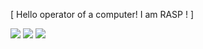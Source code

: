 [ Hello operator of a computer! I am RASP ! ]


<img src="https://file.garden/Zr5ZwWsyfhIXOEzT/stamps/Cavestory3.gif"> </img>
<img src="https://file.garden/Zr5ZwWsyfhIXOEzT/stamps/Oneshot.png"> </img> 
<img src="https://file.garden/Zr5ZwWsyfhIXOEzT/stamps/Yumenikki.gif"> </img>

<!---
hehe thats me!
--->

